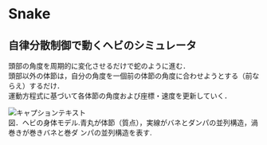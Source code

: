 # Snake
## 自律分散制御で動くヘビのシミュレータ
頭部の角度を周期的に変化させるだけで蛇のように進む． <br>
頭部以外の体節は，自分の角度を一個前の体節の角度に合わせようとする（前ならえ）するだけ．  <br>
運動方程式に基づいて各体節の角度および座標・速度を更新していく．

![ キャプションテキスト](https://user-images.githubusercontent.com/81505634/114540484-8a08fa80-9c90-11eb-9acd-56963e3390b6.png)<br>
図．ヘビの身体モデル.青丸が体節（質点），実線がバネとダンパの並列構造，渦巻きが巻きバネと巻ダ ンパの並列構造を表す.
